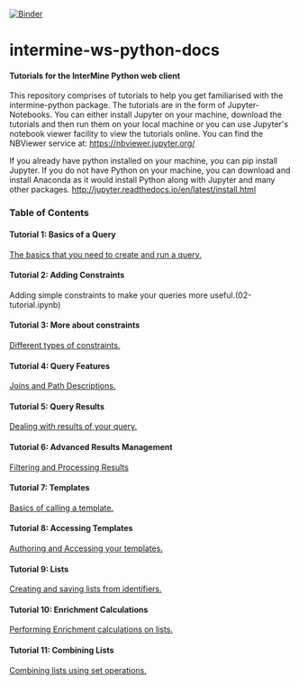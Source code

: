 [![Binder](https://mybinder.org/badge.svg)](https://mybinder.org/v2/gh/intermine/intermine-ws-python-docs/master)

# intermine-ws-python-docs
#### Tutorials for the InterMine Python web client

This repository comprises of tutorials to help you get familiarised with the intermine-python package. The tutorials are in the form of Jupyter-Notebooks. You can either install Jupyter on your machine, download the tutorials and then run them on your local machine or you can use Jupyter's notebook viewer facility to view the tutorials online. 
You can find the NBViewer service at: https://nbviewer.jupyter.org/

If you already have python installed on your machine, you can pip install Jupyter. If you do not have Python on your machine, you can download and install Anaconda as it would install Python along with Jupyter and many other packages. 
http://jupyter.readthedocs.io/en/latest/install.html


### Table of Contents
#### Tutorial 1: Basics of a Query
[The basics that you need to create and run a query.](01-tutorial.ipynb)

#### Tutorial 2: Adding Constraints
Adding simple constraints to make your queries more useful.(02-tutorial.ipynb)

#### Tutorial 3: More about constraints
[Different types of constraints.](03-tutorial.ipynb)

#### Tutorial 4: Query Features
[Joins and Path Descriptions.](04-tutorial.ipynb)


#### Tutorial 5: Query Results
[Dealing with results of your query.](05-tutorial.ipynb)

#### Tutorial 6: Advanced Results Management
[Filtering and Processing Results](06-tutorial.ipynb)

#### Tutorial 7: Templates
[Basics of calling a template.](07-tutorial.ipynb)

#### Tutorial 8: Accessing Templates
[Authoring and Accessing your templates.](08-tutorial.ipynb)

#### Tutorial 9: Lists
[Creating and saving lists from identifiers.](09-tutorial.ipynb)

#### Tutorial 10: Enrichment Calculations
[Performing Enrichment calculations on lists.](10-tutorial.ipynb)

#### Tutorial 11: Combining Lists
[Combining lists using set operations.](11-tutorial.ipynb) 

